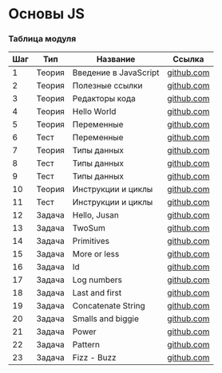 # Основы JS

### Таблица модуля

| Шаг | Тип    | Название              | Ссылка                               |
| --- | ------ | --------------------- | ------------------------------------ |
| 1   | Теория | Введение в JavaScript | [github.com](./intro)                |
| 2   | Теория | Полезные ссылки       | [github.com](./links)                |
| 3   | Теория | Редакторы кода        | [github.com](./code-editor)          |
| 4   | Теория | Hello World           | [github.com](./hello-world)          |
| 5   | Теория | Переменные            | [github.com](./variables)            |
| 6   | Тест   | Переменные            | [github.com](./variables/test-1.md)  |
| 7   | Теория | Типы данных           | [github.com](./data-types)           |
| 8   | Тест   | Типы данных           | [github.com](./data-types/test-1.md) |
| 9   | Тест   | Типы данных           | [github.com](./data-types/test-2.md) |
| 10  | Теория | Инструкции и циклы    | [github.com](./operators)            |
| 11  | Тест   | Инструкции и циклы    | [github.com](./operators/test-1.md)  |
| 12  | Задача | Hello, Jusan          | [github.com](./questions/q-1)        |
| 13  | Задача | TwoSum                | [github.com](./questions/q-2)        |
| 14  | Задача | Primitives            | [github.com](./questions/q-3)        |
| 15  | Задача | More or less          | [github.com](./questions/q-4)        |
| 16  | Задача | Id                    | [github.com](./questions/q-5)        |
| 17  | Задача | Log numbers           | [github.com](./questions/q-6)        |
| 18  | Задача | Last and first        | [github.com](./questions/q-7)        |
| 19  | Задача | Concatenate String    | [github.com](./questions/q-8)        |
| 20  | Задача | Smalls and biggie     | [github.com](./questions/q-9)        |
| 21  | Задача | Power                 | [github.com](./questions/q-10)       |
| 22  | Задача | Pattern               | [github.com](./questions/q-11)       |
| 23  | Задача | Fizz - Buzz           | [github.com](./questions/q-12)       |
